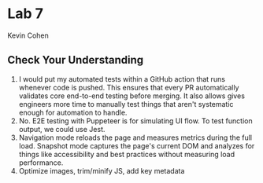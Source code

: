 # Lab 7

Kevin Cohen

## Check Your Understanding
1. I would put my automated tests within a GitHub action that runs whenever code is pushed. This ensures that every PR automatically validates core end-to-end testing before merging. It also allows gives engineers more time to manually test things that aren't systematic enough for automation to handle.
2. No. E2E testing with Puppeteer is for simulating UI flow. To test function output, we could use Jest.
3. Navigation mode reloads the page and measures metrics during the full load. Snapshot mode captures the page's current DOM and analyzes for things like accessibility and best practices without measuring load performance.
4. Optimize images, trim/minify JS, add key metadata




